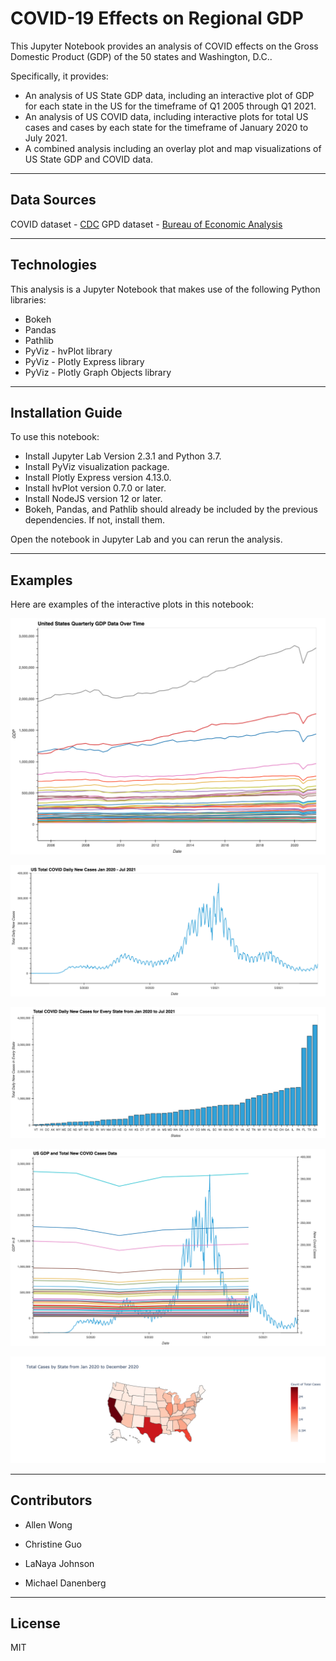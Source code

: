 # COVID-19 Effects on Regional GDP

This Jupyter Notebook provides an analysis of COVID effects on the Gross Domestic Product (GDP) of the 50 states and Washington, D.C..

Specifically, it provides:
* An analysis of US State GDP data, including an interactive plot of GDP for each state in the US for the timeframe of Q1 2005 through Q1 2021.
* An analysis of US COVID data, including interactive plots for total US cases and cases by each state for the timeframe of January 2020 to July 2021.
* A combined analysis including an overlay plot and map visualizations of US State GDP and COVID data.

---

## Data Sources

COVID dataset - [CDC](https://data.cdc.gov/Case-Surveillance/United-States-COVID-19-Cases-and-Deaths-by-State-o/9mfq-cb36)
GPD dataset - [Bureau of Economic Analysis](https://apps.bea.gov/regional/downloadzip.cfm)

---

## Technologies

This analysis is a Jupyter Notebook that makes use of the following Python libraries:
* Bokeh
* Pandas
* Pathlib
* PyViz - hvPlot library
* PyViz - Plotly Express library
* PyViz - Plotly Graph Objects library

---

## Installation Guide

To use this notebook:
* Install Jupyter Lab Version 2.3.1 and Python 3.7.
* Install PyViz visualization package.
* Install Plotly Express version 4.13.0.
* Install hvPlot version 0.7.0 or later.
* Install NodeJS version 12 or later.
* Bokeh, Pandas, and Pathlib should already be included by the previous dependencies.  If not, install them.

Open the notebook in Jupyter Lab and you can rerun the analysis.

---

## Examples

Here are examples of the interactive plots in this notebook:

![US Quarterly GDP Data](Images/us_quarterly_gdp_data_2005_2021.png)

![US Total COVID Daily New Cases](Images/us_total_covid_daily_new_cases_jan2020_jul2021.png)

![US COVID Daily New Cases By State](Images/us_covid_daily_new_cases_by_state_jan2020_jul2021.png)

![US Combined GDP and Total New COVID Cases](Images/us_combined_gdp_and_total_new_covid_cases.png)

![US COVID Cases Map](Images/us_covid_cases_map_jan2020_dec2020.png)

---

## Contributors

* Allen Wong

* Christine Guo 

* LaNaya Johnson 

* Michael Danenberg

---

## License

MIT